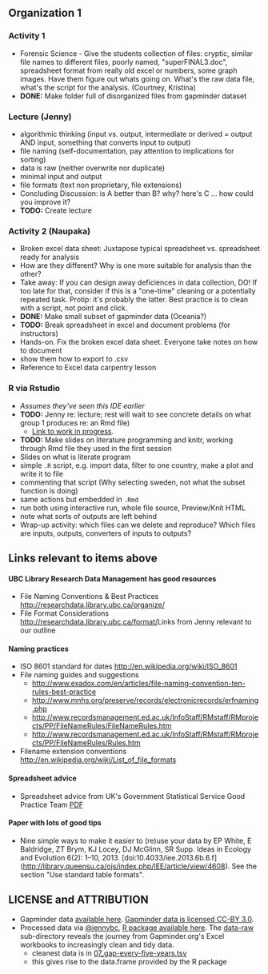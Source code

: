 ## Organization 1

### Activity 1
- Forensic Science - Give the students collection of files: cryptic, similar file names to different files, poorly named, "superFINAL3.doc", spreadsheet format from really old excel or numbers, some graph images. Have them figure out whats going on. What's the raw data file, what's the script for the analysis. (Courtney, Kristina)
- **DONE:** Make folder full of disorganized files from gapminder dataset

### Lecture (Jenny)

- algorithmic thinking (input vs. output, intermediate or derived = output AND input, something that converts input to output)
- file naming (self-documentation, pay attention to implications for sorting)
- data is raw (neither overwrite nor duplicate)
- minimal input and output
- file formats (text non proprietary, file extensions)
- Concluding Discussion: is A better than B? why? here's C ... how could you improve it?
- **TODO:** Create lecture

### Activity 2 (Naupaka)

- Broken excel data sheet: Juxtapose typical spreadsheet vs. spreadsheet ready for analysis
- How are they different? Why is one more suitable for analysis than the other?
- Take away: If you can design away deficiences in data collection, DO! If too late for that, consider if this is a "one-time" cleaning or a potentially repeated task. Protip: it's probably the latter. Best practice is to clean with a script, not point and click.
- **DONE:** Make small subset of gapminder data (Oceania?)
- **TODO:** Break spreadsheet in excel and document problems (for instructors)
- Hands-on. Fix the broken excel data sheet. Everyone take notes on how to document
- show them how to export to .csv
- Reference to Excel data carpentry lesson

### R via Rstudio 

- *Assumes they've seen this IDE earlier*
- **TODO:** Jenny re: lecture; rest will wait to see concrete details on what group 1 produces re: an Rmd file)
    - [Link to work in progress](https://github.com/Reproducible-Science-Curriculum/rr-organization1/blob/master/lecture02_literate-programming-via-rmarkdown.md).
- **TODO:** Make slides on literature programming and knitr, working through Rmd file they used in the first session
- Slides on what is literate program
- simple `.R` script, e.g. import data, filter to one country, make a plot and write it to file
- commenting that script (Why selecting sweden, not what the subset function is doing)
- same actions but embedded in `.Rmd`
- run both using interactive run, whole file source, Preview/Knit HTML
- note what sorts of outputs are left behind
- Wrap-up activity: which files can we delete and reproduce? Which files are inputs, outputs, converters of inputs to outputs?

## Links relevant to items above

#### UBC Library Research Data Management has good resources

- File Naming Conventions & Best Practices <http://researchdata.library.ubc.ca/organize/>
- File Format Considerations <http://researchdata.library.ubc.ca/format/>Links from Jenny relevant to our outline

#### Naming practices

- ISO 8601 standard for dates <http://en.wikipedia.org/wiki/ISO_8601>
- File naming guides and suggestions
    - http://www.exadox.com/en/articles/file-naming-convention-ten-rules-best-practice
    - http://www.mnhs.org/preserve/records/electronicrecords/erfnaming.php
    - http://www.recordsmanagement.ed.ac.uk/InfoStaff/RMstaff/RMprojects/PP/FileNameRules/FileNameRules.htm
    - http://www.recordsmanagement.ed.ac.uk/InfoStaff/RMstaff/RMprojects/PP/FileNameRules/Rules.htm
- Filename extension conventions <http://en.wikipedia.org/wiki/List_of_file_formats>

#### Spreadsheet advice

- Spreadsheet advice from UK's Government Statistical Service Good Practice Team [PDF](https://gss.civilservice.gov.uk/wp-content/uploads/2012/12/Releasing-statistics-in-spreadsheets-Good-practice-guidance.pdf)

#### Paper with lots of good tips

- Nine simple ways to make it easier to (re)use your data by EP White, E Baldridge, ZT Brym, KJ Locey, DJ McGlinn, SR Supp. Ideas in Ecology and Evolution 6(2): 1–10, 2013. [doi:10.4033/iee.2013.6b.6.f] (http://library.queensu.ca/ojs/index.php/IEE/article/view/4608). See the section "Use standard table formats".

## LICENSE and ATTRIBUTION  

- Gapminder data [available here](http://www.gapminder.org/data/). [Gapminder data is licensed CC-BY 3.0](https://docs.google.com/document/pub?id=1POd-pBMc5vDXAmxrpGjPLaCSDSWuxX6FLQgq5DhlUhM#h.ul2gu2-uwathz).
- Processed data via [@jennybc](https://github.com/jennybc), [R package available here](https://github.com/jennybc/gapminder). The [data-raw](https://github.com/jennybc/gapminder/tree/master/data-raw) sub-directory reveals the journey from Gapminder.org's Excel workbooks to increasingly clean and tidy data.
    - cleanest data is in [07_gap-every-five-years.tsv](https://github.com/jennybc/gapminder/blob/master/data-raw/07_gap-every-five-years.tsv)
    - this gives rise to the data.frame provided by the R package
